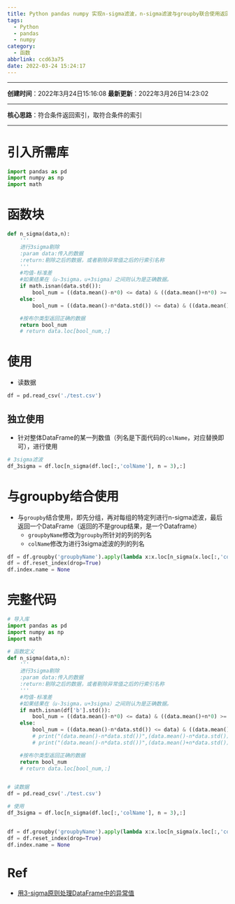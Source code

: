 ```yaml
---
title: Python pandas numpy 实现n-sigma滤波，n-sigma滤波与groupby联合使用返回Dataframe
tags:
  - Python
  - pandas
  - numpy
category:
  - 函数
abbrlink: ccd63a75
date: 2022-03-24 15:24:17
---
```


---

**创建时间**：2022年3月24日15:16:08
**最新更新**：2022年3月26日14:23:02


---

**核心思路**：符合条件返回索引，取符合条件的索引

---

# 引入所需库
```Python
import pandas as pd
import numpy as np
import math
```

# 函数块
```Python
def n_sigma(data,n):
    '''
    进行3sigma剔除
    :param data:传入的数据
    :return:剔除之后的数据，或者剔除异常值之后的行索引名称
    '''
    #均值-标准差
    #如果结果在（u-3sigma，u+3sigma）之间则认为是正确数据。
    if math.isnan(data.std()):
        bool_num = ((data.mean()-n*0) <= data) & ((data.mean()+n*0) >= data)
    else:
        bool_num = ((data.mean()-n*data.std()) <= data) & ((data.mean()+n*data.std()) >= data)

    #按布尔类型返回正确的数据
    return bool_num
    # return data.loc[bool_num,:]
```


# 使用
* 读数据
```Python
df = pd.read_csv('./test.csv')
```

## 独立使用
* 针对整体DataFrame的某一列数值（列名是下面代码的`colName`，对应替换即可），进行使用
```Python
# 3sigma滤波
df_3sigma = df.loc[n_sigma(df.loc[:,'colName'], n = 3),:]
```

# 与groupby结合使用
* 与`groupby`结合使用，即先分组，再对每组的特定列进行n-sigma滤波，最后返回一个DataFrame（返回的不是group结果，是一个Dataframe）
	* `groupbyName`修改为`groupby`所针对的列的列名
	* `colName`修改为进行3sigma滤波的列的列名
```Python
df = df.groupby('groupbyName').apply(lambda x:x.loc[n_sigma(x.loc[:,'colName'], n = 3)]) # 3sigma滤波
df = df.reset_index(drop=True)
df.index.name = None
```


# 完整代码
```Python
# 导入库
import pandas as pd
import numpy as np
import math

# 函数定义
def n_sigma(data,n):
    '''
    进行3sigma剔除
    :param data:传入的数据
    :return:剔除之后的数据，或者剔除异常值之后的行索引名称
    '''
    #均值-标准差
    #如果结果在（u-3sigma，u+3sigma）之间则认为是正确数据。
    if math.isnan(df['b'].std()):
        bool_num = ((data.mean()-n*0) <= data) & ((data.mean()+n*0) >= data)
    else:
        bool_num = ((data.mean()-n*data.std()) <= data) & ((data.mean()+n*data.std()) >= data)
        # print("(data.mean()-n*data.std())",(data.mean()-n*data.std()))
        # print("(data.mean()-n*data.std())",(data.mean()+n*data.std()))

    #按布尔类型返回正确的数据
    return bool_num
    # return data.loc[bool_num,:]


# 读数据
df = pd.read_csv('./test.csv')

# 使用
df_3sigma = df.loc[n_sigma(df.loc[:,'colName'], n = 3),:]


df = df.groupby('groupbyName').apply(lambda x:x.loc[n_sigma(x.loc[:,'colName'], n = 3)]) # 3sigma滤波
df = df.reset_index(drop=True)
df.index.name = None
```


# Ref
* [用3-sigma原则处理DataFrame中的异常值](https://blog.csdn.net/baidu_38963740/article/details/117547331)

